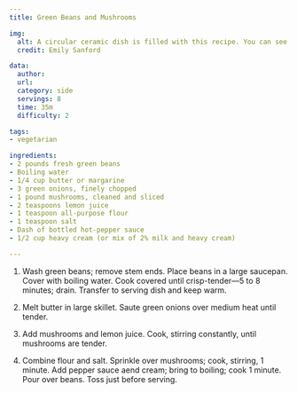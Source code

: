 ```yaml
---
title: Green Beans and Mushrooms

img:
  alt: A circular ceramic dish is filled with this recipe. You can see turkey towards the bottom of the image.
  credit: Emily Sanford

data:
  author: 
  url: 
  category: side
  servings: 8
  time: 35m
  difficulty: 2

tags:
- vegetarian

ingredients:
- 2 pounds fresh green beans
- Boiling water
- 1/4 cup butter or margarine
- 3 green onions, finely chopped
- 1 pound mushrooms, cleaned and sliced
- 2 teaspoons lemon juice
- 1 teaspoon all-purpose flour
- 1 teaspoon salt
- Dash of bottled hot-pepper sauce
- 1/2 cup heavy cream (or mix of 2% milk and heavy cream)

---
```


1. Wash green beans; remove stem ends. Place beans in a large saucepan. Cover with boiling water. Cook covered until crisp-tender—5 to 8 minutes; drain. Transfer to serving dish and keep warm.

2. Melt butter in large skillet. Saute green onions over medium heat until tender.

3. Add mushrooms and lemon juice. Cook, stirring constantly, until mushrooms are tender.

4. Combine flour and salt. Sprinkle over mushrooms; cook, stirring, 1 minute. Add pepper sauce aend cream; bring to boiling; cook 1 minute. Pour over beans. Toss just before serving.